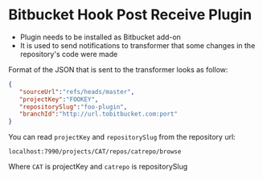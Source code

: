# Bitbucket Hook Post Receive Plugin

* Plugin needs to be installed as Bitbucket add-on
* It is used to send notifications to transformer that some changes in the repository's code were made

Format of the JSON that is sent to the transformer looks as follow:

```json
{  
   "sourceUrl":"refs/heads/master",
   "projectKey":"FOOKEY",
   "repositorySlug":"foo-plugin",
   "branchId":"http://url.tobitbucket.com:port"
}
```
You can read `projectKey` and `repositorySlug` from the repository url:
```
localhost:7990/projects/CAT/repos/catrepo/browse
```
Where `CAT` is projectKey and `catrepo` is repositorySlug